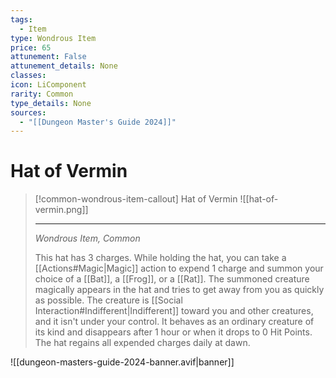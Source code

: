 ```yaml
---
tags:
  - Item
type: Wondrous Item
price: 65
attunement: False
attunement_details: None
classes:
icon: LiComponent
rarity: Common
type_details: None
sources: 
  - "[[Dungeon Master's Guide 2024]]"
---
```

# Hat of Vermin
>[!common-wondrous-item-callout] Hat of Vermin
>![[hat-of-vermin.png]]
>
>- - -
>_Wondrous Item, Common_
>
>This hat has 3 charges. While holding the hat, you can take a [[Actions#Magic\|Magic]] action to expend 1 charge and summon your choice of a [[Bat]], a [[Frog]], or a [[Rat]]. The summoned creature magically appears in the hat and tries to get away from you as quickly as possible. The creature is [[Social Interaction#Indifferent\|Indifferent]] toward you and other creatures, and it isn't under your control. It behaves as an ordinary creature of its kind and disappears after 1 hour or when it drops to 0 Hit Points. The hat regains all expended charges daily at dawn.

![[dungeon-masters-guide-2024-banner.avif|banner]]